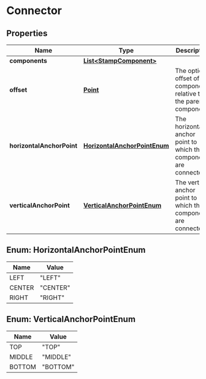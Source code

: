 
# Connector

## Properties
Name | Type | Description | Notes
------------ | ------------- | ------------- | -------------
**components** | [**List&lt;StampComponent&gt;**](StampComponent.md) |  |  [optional]
**offset** | [**Point**](Point.md) | The optional offset of the components relative to the parent component |  [optional]
**horizontalAnchorPoint** | [**HorizontalAnchorPointEnum**](#HorizontalAnchorPointEnum) | The horizontal anchor point to which the components are connected | 
**verticalAnchorPoint** | [**VerticalAnchorPointEnum**](#VerticalAnchorPointEnum) | The vertical anchor point to which the components are connected | 


<a name="HorizontalAnchorPointEnum"></a>
## Enum: HorizontalAnchorPointEnum
Name | Value
---- | -----
LEFT | &quot;LEFT&quot;
CENTER | &quot;CENTER&quot;
RIGHT | &quot;RIGHT&quot;


<a name="VerticalAnchorPointEnum"></a>
## Enum: VerticalAnchorPointEnum
Name | Value
---- | -----
TOP | &quot;TOP&quot;
MIDDLE | &quot;MIDDLE&quot;
BOTTOM | &quot;BOTTOM&quot;



